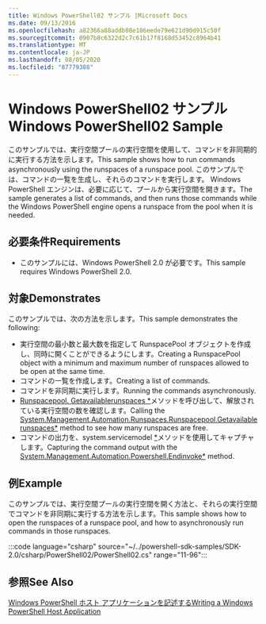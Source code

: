 ```yaml
---
title: Windows PowerShell02 サンプル |Microsoft Docs
ms.date: 09/13/2016
ms.openlocfilehash: a82366a88addb08e186eede79e621d90d915c50f
ms.sourcegitcommit: 0907b8c6322d2c7c61b17f8168d53452c8964b41
ms.translationtype: MT
ms.contentlocale: ja-JP
ms.lasthandoff: 08/05/2020
ms.locfileid: "87779388"
---
```

# <a name="windows-powershell02-sample"></a><span data-ttu-id="7a2c4-102">Windows PowerShell02 サンプル</span><span class="sxs-lookup"><span data-stu-id="7a2c4-102">Windows PowerShell02 Sample</span></span>

<span data-ttu-id="7a2c4-103">このサンプルでは、実行空間プールの実行空間を使用して、コマンドを非同期的に実行する方法を示します。</span><span class="sxs-lookup"><span data-stu-id="7a2c4-103">This sample shows how to run commands asynchronously using the runspaces of a runspace pool.</span></span> <span data-ttu-id="7a2c4-104">このサンプルでは、コマンドの一覧を生成し、それらのコマンドを実行します。 Windows PowerShell エンジンは、必要に応じて、プールから実行空間を開きます。</span><span class="sxs-lookup"><span data-stu-id="7a2c4-104">The sample generates a list of commands, and then runs those commands while the Windows PowerShell engine opens a runspace from the pool when it is needed.</span></span>

## <a name="requirements"></a><span data-ttu-id="7a2c4-105">必要条件</span><span class="sxs-lookup"><span data-stu-id="7a2c4-105">Requirements</span></span>

- <span data-ttu-id="7a2c4-106">このサンプルには、Windows PowerShell 2.0 が必要です。</span><span class="sxs-lookup"><span data-stu-id="7a2c4-106">This sample requires Windows PowerShell 2.0.</span></span>

## <a name="demonstrates"></a><span data-ttu-id="7a2c4-107">対象</span><span class="sxs-lookup"><span data-stu-id="7a2c4-107">Demonstrates</span></span>

<span data-ttu-id="7a2c4-108">このサンプルでは、次の方法を示します。</span><span class="sxs-lookup"><span data-stu-id="7a2c4-108">This sample demonstrates the following:</span></span>

- <span data-ttu-id="7a2c4-109">実行空間の最小数と最大数を指定して RunspacePool オブジェクトを作成し、同時に開くことができるようにします。</span><span class="sxs-lookup"><span data-stu-id="7a2c4-109">Creating a RunspacePool object with a minimum and maximum number of runspaces allowed to be open at the same time.</span></span>
- <span data-ttu-id="7a2c4-110">コマンドの一覧を作成します。</span><span class="sxs-lookup"><span data-stu-id="7a2c4-110">Creating a list of commands.</span></span>
- <span data-ttu-id="7a2c4-111">コマンドを非同期に実行します。</span><span class="sxs-lookup"><span data-stu-id="7a2c4-111">Running the commands asynchronously.</span></span>
- <span data-ttu-id="7a2c4-112">[Runspacepool. Getavailablerunspaces \*](/dotnet/api/System.Management.Automation.Runspaces.RunspacePool.GetAvailableRunspaces)メソッドを呼び出して、解放されている実行空間の数を確認します。</span><span class="sxs-lookup"><span data-stu-id="7a2c4-112">Calling the [System.Management.Automation.Runspaces.Runspacepool.Getavailablerunspaces\*](/dotnet/api/System.Management.Automation.Runspaces.RunspacePool.GetAvailableRunspaces) method to see how many runspaces are free.</span></span>
- <span data-ttu-id="7a2c4-113">コマンドの出力を、system.servicemodel [\*](/dotnet/api/System.Management.Automation.PowerShell.EndInvoke)メソッドを使用してキャプチャします。</span><span class="sxs-lookup"><span data-stu-id="7a2c4-113">Capturing the command output with the [System.Management.Automation.Powershell.Endinvoke\*](/dotnet/api/System.Management.Automation.PowerShell.EndInvoke) method.</span></span>

## <a name="example"></a><span data-ttu-id="7a2c4-114">例</span><span class="sxs-lookup"><span data-stu-id="7a2c4-114">Example</span></span>

<span data-ttu-id="7a2c4-115">このサンプルでは、実行空間プールの実行空間を開く方法と、それらの実行空間でコマンドを非同期に実行する方法を示します。</span><span class="sxs-lookup"><span data-stu-id="7a2c4-115">This sample shows how to open the runspaces of a runspace pool, and how to asynchronously run commands in those runspaces.</span></span>

:::code language="csharp" source="~/../powershell-sdk-samples/SDK-2.0/csharp/PowerShell02/PowerShell02.cs" range="11-96":::

## <a name="see-also"></a><span data-ttu-id="7a2c4-116">参照</span><span class="sxs-lookup"><span data-stu-id="7a2c4-116">See Also</span></span>

[<span data-ttu-id="7a2c4-117">Windows PowerShell ホスト アプリケーションを記述する</span><span class="sxs-lookup"><span data-stu-id="7a2c4-117">Writing a Windows PowerShell Host Application</span></span>](./writing-a-windows-powershell-host-application.md)
